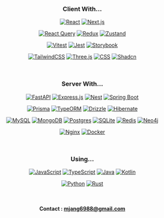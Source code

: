 <div align='center'>

### Client With...  
[![React](https://img.shields.io/badge/React-%2320232a.svg?logo=react&logoColor=%2361DAFB)](#)
[![Next.js](https://img.shields.io/badge/Next.js-black?logo=next.js&logoColor=white)](#)

[![React Query](https://img.shields.io/badge/React%20Query-FF4154?logo=reactquery&logoColor=fff)](#)
[![Redux](https://img.shields.io/badge/Redux-764ABC?logo=redux&logoColor=fff)](#)
[![Zustand](https://img.shields.io/badge/Zustand-614e3c?logo=react&logoColor=000)](#)  

[![Vitest](https://img.shields.io/badge/-Vitest-252529?logo=vitest&logoColor=FCC72B)](#)
[![Jest](https://img.shields.io/badge/Jest-C21325?logo=jest&logoColor=fff)](#)
[![Storybook](https://img.shields.io/badge/-Storybook-FF4785?logo=storybook&logoColor=white)](#)

[![TailwindCSS](https://img.shields.io/badge/Tailwind%20CSS-%2338B2AC.svg?logo=tailwind-css&logoColor=white)](#)
[![Three.js](https://img.shields.io/badge/Three.js-000?logo=threedotjs&logoColor=fff)](#)
[![CSS](https://img.shields.io/badge/CSS-1572B6?logo=css3&logoColor=fff)](#)
[![Shadcn](https://img.shields.io/badge/shadcn%2Fui-000000?&logo=shadcnui&logoColor=white)](#)

<br>

### Server With...  
[![FastAPI](https://img.shields.io/badge/fastapi-109989?&logo=FASTAPI&logoColor=white)](#)
[![Express.js](https://img.shields.io/badge/Express.js-%23404d59.svg?logo=express&logoColor=%2361DAFB)](#)
[![Nest](https://img.shields.io/badge/Nest.js-%23E0234E.svg?logo=nestjs&logoColor=white)](#)
[![Spring Boot](https://img.shields.io/badge/Spring%20Boot-6DB33F?logo=springboot&logoColor=fff)](#)  

[![Prisma](https://img.shields.io/badge/Prisma-2D3748?logo=prisma&logoColor=white)](#)
[![TypeORM](https://img.shields.io/badge/TypeORM-FE0803?logo=typeorm&logoColor=fff)](#)
[![Drizzle](https://img.shields.io/badge/drizzle-C5F74F?&logo=drizzle&logoColor=black)](#)
[![Hibernate](https://img.shields.io/badge/Hibernate-59666C?logo=hibernate&logoColor=fff)](#)  

[![MySQL](https://img.shields.io/badge/MySQL-4479A1?logo=mysql&logoColor=fff)](#)
[![MongoDB](https://img.shields.io/badge/MongoDB-%234ea94b.svg?logo=mongodb&logoColor=white)](#)
[![Postgres](https://img.shields.io/badge/Postgres-%23316192.svg?logo=postgresql&logoColor=white)](#)
[![SQLite](https://img.shields.io/badge/SQLite-%2307405e.svg?logo=sqlite&logoColor=white)](#)
[![Redis](https://img.shields.io/badge/redis-%23DD0031.svg?logo=redis&logoColor=white)](#)
[![Neo4j](https://img.shields.io/badge/Neo4j-018bff?&logo=neo4j&logoColor=white)](#)

[![Nginx](https://img.shields.io/badge/nginx-%23009639.svg?&logo=nginx&logoColor=white)](#)
[![Docker](https://img.shields.io/badge/Docker-2CA5E0.svg?&logo=docker&logoColor=white)](#)

<br>

### Using...
[![JavaScript](https://img.shields.io/badge/JavaScript-F7DF1E?logo=javascript&logoColor=000)](#)
[![TypeScript](https://img.shields.io/badge/TypeScript-3178C6?logo=typescript&logoColor=fff)](#)
[![Java](https://img.shields.io/badge/Java-%23ED8B00.svg?logo=openjdk&logoColor=white)](#)
[![Kotlin](https://img.shields.io/badge/kotlin-%237F52FF.svg?logo=kotlin&logoColor=white)](#)  

[![Python](https://img.shields.io/badge/Python-3776AB?&logo=Python&logoColor=white)](#)
[![Rust](https://img.shields.io/badge/Rust-%23000000.svg?e&logo=rust&logoColor=white)](#)

<br>

#### Contact : mjang6988@gmail.com

</div>
